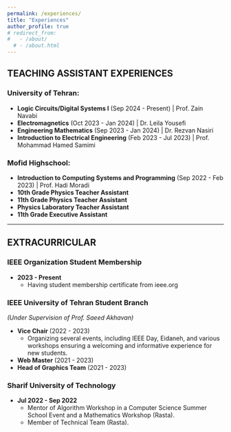 ```yaml
---
permalink: /experiences/
title: "Experiences"
author_profile: true
# redirect_from: 
#   - /about/
  # - /about.html
---
```


## **TEACHING ASSISTANT EXPERIENCES**

### University of Tehran:
- **Logic Circuits/Digital Systems I** (Sep 2024 - Present) | Prof. Zain Navabi  
- **Electromagnetics** (Oct 2023 - Jan 2024) | Dr. Leila Yousefi  
- **Engineering Mathematics** (Sep 2023 - Jan 2024) | Dr. Rezvan Nasiri  
- **Introduction to Electrical Engineering** (Feb 2023 - Jul 2023) | Prof. Mohammad Hamed Samimi  

### Mofid Highschool:
- **Introduction to Computing Systems and Programming** (Sep 2022 - Feb 2023) | Prof. Hadi Moradi  
- **10th Grade Physics Teacher Assistant**  
- **11th Grade Physics Teacher Assistant**  
- **Physics Laboratory Teacher Assistant**  
- **11th Grade Executive Assistant**  

---

## **EXTRACURRICULAR**

### IEEE Organization Student Membership  
- **2023 - Present**  
  - Having student membership certificate from ieee.org  

### IEEE University of Tehran Student Branch  
*(Under Supervision of Prof. Saeed Akhavan)*  
- **Vice Chair** (2022 - 2023)  
  - Organizing several events, including IEEE Day, Eidaneh, and various workshops ensuring a welcoming and informative experience for new students.  
- **Web Master** (2021 - 2023)  
- **Head of Graphics Team** (2021 - 2023)  

### Sharif University of Technology  
- **Jul 2022 - Sep 2022**  
  - Mentor of Algorithm Workshop in a Computer Science Summer School Event and a Mathematics Workshop (Rasta).  
  - Member of Technical Team (Rasta).  


